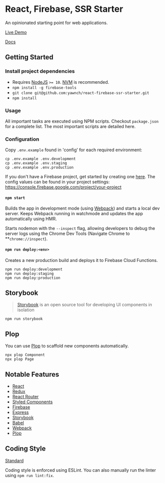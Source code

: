 # React, Firebase, SSR Starter

An opinionated starting point for web applications.

[Live Demo](http://react-firebase-ssr-starter.yawnch.com)

[Docs](https://yawnch.github.io/react-firebase-ssr-starter)

## Getting Started

### Install project dependencies
- Requires [NodeJS](https://nodejs.org/en/) `>= 10`. [NVM](https://github.com/nvm-sh/nvm) is recommended.
- `npm install -g firebase-tools`
- `git clone git@github.com:yawnch/react-firebase-ssr-starter.git`
- `npm install`

### Usage

All important tasks are executed using NPM scripts. Checkout `package.json` for a complete list. The most important scripts are detailed here.

### Configuration

Copy `.env.example` found in 'config' for each required environment:

```
cp .env.example .env.development
cp .env.example .env.staging
cp .env.example .env.production
```
If you don't have a Firebase project, get started by creating one [here](https://console.firebase.google.com). The config values can be found in your project settings: https://console.firebase.google.com/project/your-project

#### `npm start`

Builds the app in development mode (using [Webpack](https://webpack.js.org/)) and starts a local dev server. Keeps Webpack running in watchmode and updates the app automatically using HMR.

Starts nodemon with the `--inspect` flag, allowing developers to debug the server logs using the Chrome Dev Tools (Navigate Chrome to **`chrome://inspect`).

#### `npm run deploy:<env>`

Creates a new production build and deploys it to Firebase Cloud Functions.

```
npm run deploy:development
npm run deploy:staging
npm run deploy:production
```

## Storybook

> [Storybook](https://storybook.js.org/) is an open source tool for developing UI components in isolation

`npm run storybook`

## Plop

You can use [Plop](https://plopjs.com/) to scaffold new components automatically.

```
npx plop Component
npx plop Page
```

## Notable Features
- [React](https://reactjs.org/)
- [Redux](https://redux.js.org/)
- [React Router](https://github.com/ReactTraining/react-router)
- [Styled Components](https://www.styled-components.com/)
- [Firebase](https://firebase.google.com/)
- [Express](https://expressjs.com/)
- [Storybook](https://storybook.js.org/)
- [Babel](https://babeljs.io/)
- [Webpack](https://webpack.js.org/)
- [Plop](https://plopjs.com/)

## Coding Style

[Standard](https://standardjs.com/)

Coding style is enforced using ESLint. You can also manually run the linter using `npm run lint:fix`.
